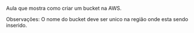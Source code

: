 Aula que mostra como criar um bucket na AWS.

Observações: O nome do bucket deve ser unico na região onde esta sendo inserido.
